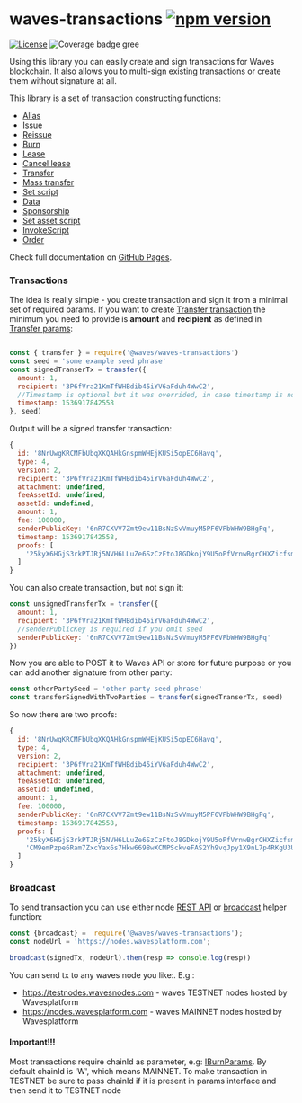 # waves-transactions  [![npm version](https://badge.fury.io/js/%40waves%2Fwaves-transactions.svg)](https://badge.fury.io/js/%40waves%2Fwaves-transactions)

[![License][license-image]][license-url] ![Coverage badge gree][coverage-badge-green]

[license-url]: https://opensource.org/licenses/MIT
[license-image]: https://img.shields.io/npm/l/make-coverage-badge.svg
[coverage-badge-green]:https://img.shields.io/badge/Coverage-98.77%25-brightgreen.svg

Using this library you can easily create and sign transactions for Waves blockchain.
It also allows you to multi-sign existing transactions or create them without signature at all.

This library is a set of transaction constructing functions:
* [Alias](https://wavesplatform.github.io/waves-transactions/globals.html#alias)
* [Issue](https://wavesplatform.github.io/waves-transactions/globals.html#issue)
* [Reissue](https://wavesplatform.github.io/waves-transactions/globals.html#reissue)
* [Burn](https://wavesplatform.github.io/waves-transactions/globals.html#burn)
* [Lease](https://wavesplatform.github.io/waves-transactions/globals.html#lease)
* [Cancel lease](https://wavesplatform.github.io/waves-transactions/globals.html#cancellease)
* [Transfer](https://wavesplatform.github.io/waves-transactions/globals.html#transfer)
* [Mass transfer](https://wavesplatform.github.io/waves-transactions/globals.html#masstransfer)
* [Set script](https://wavesplatform.github.io/waves-transactions/globals.html#setscript)
* [Data](https://wavesplatform.github.io/waves-transactions/globals.html#data)
* [Sponsorship](https://wavesplatform.github.io/waves-transactions/docs/globals.html#sponsorship)
* [Set asset script](https://wavesplatform.github.io/waves-transactions/globals.html#setassetscript)
* [InvokeScript](https://wavesplatform.github.io/waves-transactions/docs/globals.html#invokescript)
* [Order](https://wavesplatform.github.io/waves-transactions/globals.html#order)

Check full documentation on [GitHub Pages](https://wavesplatform.github.io/waves-transactions/index.html).

### Transactions

The idea is really simple - you create transaction and sign it from a minimal set of required params.
If you want to create [Transfer transaction](https://wavesplatform.github.io/waves-transactions/interfaces/itransfertransaction.html) the minimum you need to provide is **amount** and **recipient** as defined in [Transfer params](https://wavesplatform.github.io/waves-transactions/interfaces/itransferparams.html):
```js

const { transfer } = require('@waves/waves-transactions')
const seed = 'some example seed phrase'
const signedTranserTx = transfer({ 
  amount: 1,
  recipient: '3P6fVra21KmTfWHBdib45iYV6aFduh4WwC2',
  //Timestamp is optional but it was overrided, in case timestamp is not provided it will fallback to Date.now(). You can set any oftional params yourself. go check full docs
  timestamp: 1536917842558 
}, seed)
```

Output will be a signed transfer transaction:
```js
{
  id: '8NrUwgKRCMFbUbqXKQAHkGnspmWHEjKUSi5opEC6Havq',
  type: 4,
  version: 2,
  recipient: '3P6fVra21KmTfWHBdib45iYV6aFduh4WwC2',
  attachment: undefined,
  feeAssetId: undefined,
  assetId: undefined,
  amount: 1,
  fee: 100000,
  senderPublicKey: '6nR7CXVV7Zmt9ew11BsNzSvVmuyM5PF6VPbWHW9BHgPq',
  timestamp: 1536917842558,
  proofs: [
    '25kyX6HGjS3rkPTJRj5NVH6LLuZe6SzCzFtoJ8GDkojY9U5oPfVrnwBgrCHXZicfsmLthPUjTrfT9TQL2ciYrPGE'
  ]
}
```

You can also create transaction, but not sign it:
```javascript
const unsignedTransferTx = transfer({ 
  amount: 1,
  recipient: '3P6fVra21KmTfWHBdib45iYV6aFduh4WwC2',
  //senderPublicKey is required if you omit seed
  senderPublicKey: '6nR7CXVV7Zmt9ew11BsNzSvVmuyM5PF6VPbWHW9BHgPq' 
})
```

Now you are able to POST it to Waves API or store for future purpose or you can add another signature from other party:
```js
const otherPartySeed = 'other party seed phrase'
const transferSignedWithTwoParties = transfer(signedTranserTx, seed)
```

So now there are two proofs:
```js
{
  id: '8NrUwgKRCMFbUbqXKQAHkGnspmWHEjKUSi5opEC6Havq',
  type: 4,
  version: 2,
  recipient: '3P6fVra21KmTfWHBdib45iYV6aFduh4WwC2',
  attachment: undefined,
  feeAssetId: undefined,
  assetId: undefined,
  amount: 1,
  fee: 100000,
  senderPublicKey: '6nR7CXVV7Zmt9ew11BsNzSvVmuyM5PF6VPbWHW9BHgPq',
  timestamp: 1536917842558,
  proofs: [
    '25kyX6HGjS3rkPTJRj5NVH6LLuZe6SzCzFtoJ8GDkojY9U5oPfVrnwBgrCHXZicfsmLthPUjTrfT9TQL2ciYrPGE',
    'CM9emPzpe6Ram7ZxcYax6s7Hkw6698wXCMPSckveFAS2Yh9vqJpy1X9nL7p4RKgU3UEa8c9RGXfUK6mFFq4dL9z'
  ]
}
```

### Broadcast
To send transaction you can use either node [REST API](https://nodes.wavesplatform.com/api-docs/index.html#!/transactions/broadcast) or [broadcast](https://wavesplatform.github.io/waves-transactions/globals.html#broadcast) helper function:
```javascript
const {broadcast} =  require('@waves/waves-transactions');
const nodeUrl = 'https://nodes.wavesplatform.com';

broadcast(signedTx, nodeUrl).then(resp => console.log(resp))
```
You can send tx to any waves node you like:. E.g.:
* https://testnodes.wavesnodes.com - waves TESTNET nodes hosted by Wavesplatform
* https://nodes.wavesplatform.com - waves MAINNET nodes hosted by Wavesplatform
#### Important!!!
Most transactions require chainId as parameter, e.g: [IBurnParams](https://wavesplatform.github.io/waves-transactions/interfaces/iburnparams.html). By default chainId is 'W', which means MAINNET. To make transaction in TESTNET be sure to pass chainId if it is present in params interface and then send it to TESTNET node

